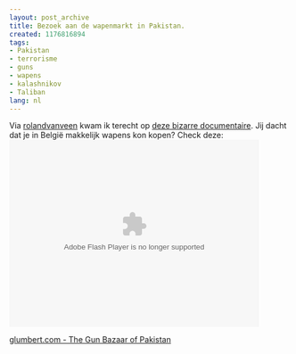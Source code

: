 ```yaml
---
layout: post_archive
title: Bezoek aan de wapenmarkt in Pakistan.
created: 1176816894
tags:
- Pakistan
- terrorisme
- guns
- wapens
- kalashnikov
- Taliban
lang: nl
---
```

Via [rolandvanveen](http://twitter.com/rolandvanveen/statuses/30953011) kwam ik terecht op [deze bizarre documentaire](http://www.glumbert.com/media/gunmarket). Jij dacht dat je in België makkelijk wapens kon kopen? Check deze: <object width="448" height="336"><param name="movie" value="http://www.glumbert.com/embed/gunmarket" /><param name="wmode" value="transparent" /><embed src="http://www.glumbert.com/embed/gunmarket" type="application/x-shockwave-flash" wmode="transparent" width="448" height="336"></embed></object><div>[glumbert.com - The Gun Bazaar of Pakistan](http://www.glumbert.com/media/gunmarket)</div>
